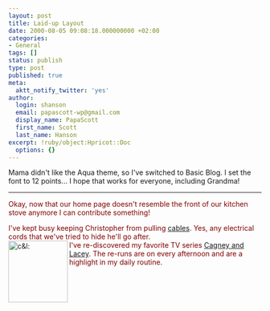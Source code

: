 ```yaml
---
layout: post
title: Laid-up Layout
date: 2000-08-05 09:08:18.000000000 +02:00
categories:
- General
tags: []
status: publish
type: post
published: true
meta:
  aktt_notify_twitter: 'yes'
author:
  login: shanson
  email: papascott-wp@gmail.com
  display_name: PapaScott
  first_name: Scott
  last_name: Hanson
excerpt: !ruby/object:Hpricot::Doc
  options: {}
---
```

<p>Mama didn't like the Aqua theme, so I've switched to Basic Blog. I set the font to 12 points... I hope that works for everyone, including Grandma!</p>
<hr />
<font color="maroon">Okay, now that our home page doesn't resemble the front of our kitchen stove anymore I can contribute something!</p>
<p>I've kept busy keeping Christopher from pulling <a href="http://shanson.editthispage.com/pictures/viewer$317">cables</a>. Yes, any electrical cords that we've tried to hide he'll go after.<br />
<a href="http://w3.one.net/~voyager/candl.html"><img src="http://www.papascott.de/wordpress/wp-content/uploads/2000/08/cl.jpg" height="123" width="118" align="left" alt="c&l: " border="0" /></a> I've re-discovered my favorite TV series <a href="http://w3.one.net/~voyager/candl.html">Cagney and Lacey</a>. The re-runs are on every afternoon and are a highlight in my daily routine.</font></p>
